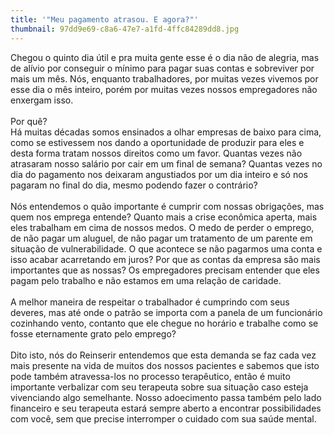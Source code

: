 ```yaml
---
title: '"Meu pagamento atrasou. E agora?"'
thumbnail: 97dd9e69-c8a6-47e7-a1fd-4ffc84289dd8.jpg
---
```

<!--StartFragment-->

Chegou o quinto dia útil e pra muita gente esse é o dia não de alegria, mas de alívio por conseguir o mínimo para pagar suas contas e sobreviver por mais um mês. Nós, enquanto trabalhadores, por muitas vezes vivemos por esse dia o mês inteiro, porém por muitas vezes nossos empregadores não enxergam isso.\
\
Por quê?\
Há muitas décadas somos ensinados a olhar empresas de baixo para cima, como se estivessem nos dando a oportunidade de produzir para eles e desta forma tratam nossos direitos como um favor. Quantas vezes não atrasaram nosso salário por cair em um final de semana? Quantas vezes no dia do pagamento nos deixaram angustiados por um dia inteiro e só nos pagaram no final do dia, mesmo podendo fazer o contrário?\
\
Nós entendemos o quão importante é cumprir com nossas obrigações, mas quem nos emprega entende? Quanto mais a crise econômica aperta, mais eles trabalham em cima de nossos medos. O medo de perder o emprego, de não pagar um aluguel, de não pagar um tratamento de um parente em situação de vulnerabilidade. O que acontece se não pagarmos uma conta e isso acabar acarretando em juros? Por que as contas da empresa são mais importantes que as nossas? Os empregadores precisam entender que eles pagam pelo trabalho e não estamos em uma relação de caridade.\
\
A melhor maneira de respeitar o trabalhador é cumprindo com seus deveres, mas até onde o patrão se importa com a panela de um funcionário cozinhando vento, contanto que ele chegue no horário e trabalhe como se fosse eternamente grato pelo emprego?\
\
Dito isto, nós do Reinserir entendemos que esta demanda se faz cada vez mais presente na vida de muitos dos nossos pacientes e sabemos que isto pode também atravessa-los no processo terapêutico, então é muito importante verbalizar com seu terapeuta sobre sua situação caso esteja vivenciando algo semelhante. Nosso adoecimento passa também pelo lado financeiro e seu terapeuta estará sempre aberto a encontrar possibilidades com você, sem que precise interromper o cuidado com sua saúde mental.

<!--EndFragment-->